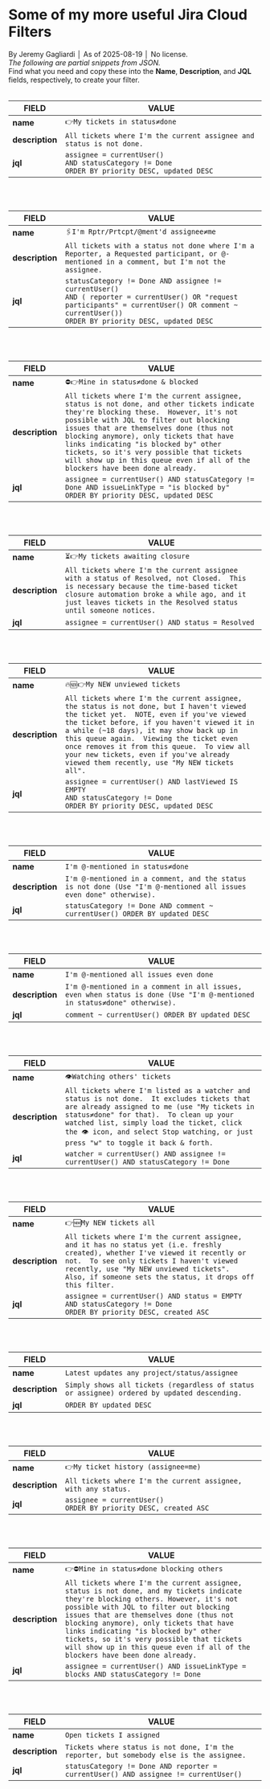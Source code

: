 # Some of my more useful Jira Cloud Filters

By Jeremy Gagliardi │ As of 2025-08-19 │ No license.<br>
_The following are partial snippets from JSON._<br>
Find what you need and copy these into the **Name**, **Description**, and **JQL** fields, respectively, to create your filter.<br>
<br>

| FIELD | VALUE |
|---|---|
| **name** | `👉My tickets in status≠done` |
| **description** | `All tickets where I'm the current assignee and status is not done.` |
| **jql** | `assignee = currentUser()`<br>`AND statusCategory != Done`<br>`ORDER BY priority DESC, updated DESC` |
<br>
<br>

| FIELD | VALUE |
|---|---|
| **name** | `🖇️I'm Rptr/Prtcpt/@ment'd assignee≠me` |
| **description** | `All tickets with a status not done where I'm a Reporter, a Requested participant, or @-mentioned in a comment, but I'm not the assignee.` |
| **jql** | `statusCategory != Done AND assignee != currentUser()`<br>`AND ( reporter = currentUser() OR "request participants" = currentUser() OR comment ~ currentUser())`<br>`ORDER BY priority DESC, updated DESC` |
<br>
<br>

| FIELD | VALUE |
|---|---|
| **name** | `⛔👉Mine in status≠done & blocked` |
| **description** | `All tickets where I'm the current assignee, status is not done, and other tickets indicate they're blocking these.  However, it's not possible with JQL to filter out blocking issues that are themselves done (thus not blocking anymore), only tickets that have links indicating "is blocked by" other tickets, so it's very possible that tickets will show up in this queue even if all of the blockers have been done already.` |
| **jql** | `assignee = currentUser() AND statusCategory != Done AND issueLinkType = "is blocked by"`<br>`ORDER BY priority DESC, updated DESC` |
<br>
<br>

| FIELD | VALUE |
|---|---|
| **name** | `⏳👉My tickets awaiting closure` |
| **description** | `All tickets where I'm the current assignee with a status of Resolved, not Closed.  This is necessary because the time-based ticket closure automation broke a while ago, and it just leaves tickets in the Resolved status until someone notices.` |
| **jql** | `assignee = currentUser() AND status = Resolved` |
<br>
<br>

| FIELD | VALUE |
|---|---|
| **name** | `🔥🆕👉My NEW unviewed tickets` |
| **description** | `All tickets where I'm the current assignee, the status is not done, but I haven't viewed the ticket yet.  NOTE, even if you've viewed the ticket before, if you haven't viewed it in a while (~18 days), it may show back up in this queue again.  Viewing the ticket even once removes it from this queue.  To view all your new tickets, even if you've already viewed them recently, use "My NEW tickets all".` |
| **jql** | `assignee = currentUser() AND lastViewed IS EMPTY`<br>`AND statusCategory != Done`<br>`ORDER BY priority DESC, updated DESC` |
<br>
<br>

| FIELD | VALUE |
|---|---|
| **name** | `I'm @-mentioned in status≠done` |
| **description** | `I'm @-mentioned in a comment, and the status is not done (Use "I'm @-mentioned all issues even done" otherwise).` |
| **jql** | `statusCategory != Done AND comment ~ currentUser() ORDER BY updated DESC` |
<br>
<br>

| FIELD | VALUE |
|---|---|
| **name** | `I'm @-mentioned all issues even done` |
| **description** | `I'm @-mentioned in a comment in all issues, even when status is done (Use "I'm @-mentioned in status≠done" otherwise).` |
| **jql** | `comment ~ currentUser() ORDER BY updated DESC` |
<br>
<br>

| FIELD | VALUE |
|---|---|
| **name** | `️👁️Watching others' tickets` |
| **description** | `All tickets where I'm listed as a watcher and status is not done.  It excludes tickets that are already assigned to me (use "My tickets in status≠done" for that).  To clean up your watched list, simply load the ticket, click the 👁 icon, and select Stop watching, or just press "w" to toggle it back & forth.` |
| **jql** | `watcher = currentUser() AND assignee != currentUser() AND statusCategory != Done` |
<br>
<br>

| FIELD | VALUE |
|---|---|
| **name** | `👉🆕My NEW tickets all` |
| **description** | `All tickets where I'm the current assignee, and it has no status yet (i.e. freshly created), whether I've viewed it recently or not.  To see only tickets I haven't viewed recently, use "My NEW unviewed tickets".  Also, if someone sets the status, it drops off this filter.` |
| **jql** | `assignee = currentUser() AND status = EMPTY`<br>`AND statusCategory != Done`<br>`ORDER BY priority DESC, created ASC` |
<br>
<br>

| FIELD | VALUE |
|---|---|
| **name** | `Latest updates any project/status/assignee` |
| **description** | `Simply shows all tickets (regardless of status or assignee) ordered by updated descending.` |
| **jql** | `ORDER BY updated DESC` |
<br>
<br>

| FIELD | VALUE |
|---|---|
| **name** | `👉My ticket history (assignee=me)` |
| **description** | `All tickets where I'm the current assignee, with any status.` |
| **jql** | `assignee = currentUser()`<br>`ORDER BY priority DESC, created ASC` |
<br>
<br>

| FIELD | VALUE |
|---|---|
| **name** | `👉⛔Mine in status≠done blocking others` |
| **description** | `All tickets where I'm the current assignee, status is not done, and my tickets indicate they're blocking others. However, it's not possible with JQL to filter out blocking issues that are themselves done (thus not blocking anymore), only tickets that have links indicating "is blocked by" other tickets, so it's very possible that tickets will show up in this queue even if all of the blockers have been done already.` |
| **jql** | `assignee = currentUser() AND issueLinkType = blocks AND statusCategory != Done` |
<br>
<br>

| FIELD | VALUE |
|---|---|
| **name** | `Open tickets I assigned` |
| **description** | `Tickets where status is not done, I'm the reporter, but somebody else is the assignee.` |
| **jql** | `statusCategory != Done AND reporter = currentUser() AND assignee != currentUser()` |
<br>
<br>

